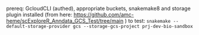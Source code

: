 prereq: GcloudCLI (authed), appropriate buckets, snakemake8 and storage plugin installed (from here: https://github.com/amc-heme/scExploreR_Anndata_GCS_Test/tree/main )
to test: `snakemake --default-storage-provider gcs --storage-gcs-project prj-dev-bio-sandbox`
